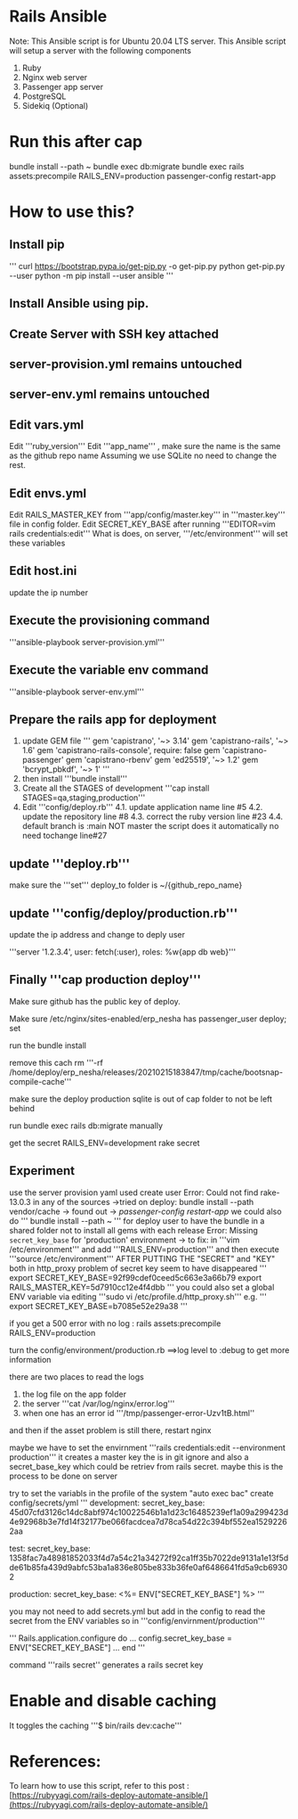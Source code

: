 # Rails Ansible

Note: This Ansible script is for Ubuntu 20.04 LTS server.
This Ansible script will setup a server with the following components

1. Ruby
2. Nginx web server
3. Passenger app server
4. PostgreSQL
5. Sidekiq (Optional)

# Run this after cap
bundle install --path ~
bundle exec db:migrate
bundle exec rails assets:precompile RAILS_ENV=production
passenger-config restart-app



# How to use this?

## Install pip
'''
curl https://bootstrap.pypa.io/get-pip.py -o get-pip.py
python get-pip.py --user
python -m pip install --user ansible
'''
## Install Ansible using pip.
## Create Server with SSH key attached
## server-provision.yml remains untouched
## server-env.yml  remains untouched
## Edit vars.yml
Edit '''ruby_version'''
Edit '''app_name''' , make sure the name is the same as the github repo name
Assuming we use SQLite no need to change the rest.
## Edit envs.yml
Edit RAILS_MASTER_KEY from '''app/config/master.key'''
in '''master.key''' file in config folder.
Edit SECRET_KEY_BASE after running '''EDITOR=vim rails credentials:edit'''
What is does, on server, '''/etc/environment''' will set these variables
## Edit host.ini
update the ip number
## Execute the provisioning command
'''ansible-playbook server-provision.yml'''
## Execute the variable env command
'''ansible-playbook server-env.yml'''
## Prepare the rails app for deployment
1. update GEM file
'''
gem 'capistrano', '~> 3.14'
gem 'capistrano-rails', '~> 1.6'
gem 'capistrano-rails-console', require: false
gem 'capistrano-passenger'
gem 'capistrano-rbenv'
gem 'ed25519', '~> 1.2'
gem 'bcrypt_pbkdf', '~> 1'
'''
2. then install
'''bundle install'''
3. Create all the STAGES of development
'''cap install STAGES=qa,staging,production'''
4. Edit '''config/deploy.rb'''
4.1. update application name line #5
4.2. update the repository line #8
4.3. correct the ruby version line #23
4.4. default branch is :main NOT master the script does it automatically no need tochange line#27
## update '''deploy.rb'''
make sure the '''set''' deploy_to folder is ~/{github_repo_name}
## update '''config/deploy/production.rb'''
update the ip address and change to deply user

'''server '1.2.3.4', user: fetch(:user), roles: %w{app db web}'''

## Finally '''cap production deploy'''


Make sure github has the public key of deploy.

Make sure /etc/nginx/sites-enabled/erp_nesha has passenger_user deploy; set

run the bundle install

remove this cach rm '''-rf /home/deploy/erp_nesha/releases/20210215183847/tmp/cache/bootsnap-compile-cache'''

make sure the deploy production sqlite is out of cap folder to not be left behind

run bundle exec rails db:migrate manually 



get the secret
RAILS_ENV=development rake secret 

## Experiment
use the server provision yaml
used create user
Error: Could not find rake-13.0.3 in any of the sources ->tried on deploy: bundle install --path vendor/cache -> found out -> *passenger-config restart-app* we could also do ''' bundle install --path ~ ''' for deploy user to have the bundle in a shared folder not to install all gems with each release
Error: Missing `secret_key_base` for 'production' environment -> to fix: in '''vim /etc/environment''' and add '''RAILS_ENV=production''' and then execute '''source /etc/environment'''
AFTER PUTTING THE "SECRET" and "KEY" both in http_proxy problem of secret key seem to have disappeared
'''
export SECRET_KEY_BASE=92f99cdef0ceed5c663e3a66b79
export RAILS_MASTER_KEY=5d7910cc12e4f4dbb
'''
you could also set a global ENV variable via editing
'''sudo vi /etc/profile.d/http_proxy.sh'''
e.g.
'''
export SECRET_KEY_BASE=b7085e52e29a38
'''

if you get a 500 error with no log :
rails assets:precompile RAILS_ENV=production

turn the config/environment/production.rb ==>log level to :debug to get more information

there are two places to read the logs
1. the log file on the app folder
2. the server '''cat /var/log/nginx/error.log'''
3. when one has an error id '''/tmp/passenger-error-Uzv1tB.html''

and then if the asset problem is still there, restart nginx

maybe we have to set the envirnment '''rails credentials:edit --environment production'''
it creates a master key the is in git ignore and also a secret_base_key which could be retriev from rails secret. maybe this is the process to be done on server

try to set the variabls in the profile of the system "auto exec bac"
create config/secrets/yml
'''
development:
  secret_key_base: 45d07cfd3126c14dc8abf974c10022546b1a1d23c16485239ef1a09a299423d4e92968b3e7fd14f32177be066facdcea7d78ca54d22c394bf552ea15292262aa

test:
  secret_key_base: 1358fac7a48981852033f4d7a54c21a34272f92ca1ff35b7022de9131a1e13f5dde61b85fa439d9abfc53ba1a836e805be833b36fe0af6486641fd5a9cb69302

production:
  secret_key_base: <%= ENV["SECRET_KEY_BASE"] %>
'''

you may not need to add secrets.yml but add in the config to read the secret from the ENV variables
so in '''config/envirnment/production'''

'''
Rails.application.configure do
    ...
    config.secret_key_base = ENV["SECRET_KEY_BASE"]
    ...
end
'''



command '''rails secret'' generates a rails secret key

# Enable and disable caching
It toggles the caching
'''$ bin/rails dev:cache'''











# References:
To learn how to use this script, refer to this post : [https://rubyyagi.com/rails-deploy-automate-ansible/](https://rubyyagi.com/rails-deploy-automate-ansible/)